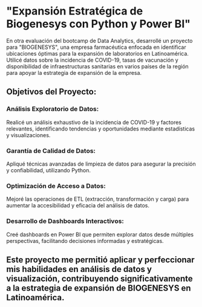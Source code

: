 # **"Expansión Estratégica de Biogenesys con Python y Power BI"**

En otra evaluación del bootcamp de Data Analytics, desarrollé un proyecto para "BIOGENESYS", una empresa farmacéutica enfocada en identificar ubicaciones óptimas para la expansión de laboratorios en Latinoamérica. Utilicé datos sobre la incidencia de COVID-19, tasas de vacunación y disponibilidad de infraestructuras sanitarias en varios países de la región para apoyar la estrategia de expansión de la empresa.

## **Objetivos del Proyecto:**
### Análisis Exploratorio de Datos: 
Realicé un análisis exhaustivo de la incidencia de COVID-19 y factores relevantes, identificando tendencias y oportunidades mediante estadísticas y visualizaciones.
### Garantía de Calidad de Datos: 
Apliqué técnicas avanzadas de limpieza de datos para asegurar la precisión y confiabilidad, utilizando Python.
### Optimización de Acceso a Datos: 
Mejoré las operaciones de ETL (extracción, transformación y carga) para aumentar la accesibilidad y eficacia del análisis de datos.
### Desarrollo de Dashboards Interactivos: 
Creé dashboards en Power BI que permiten explorar datos desde múltiples perspectivas, facilitando decisiones informadas y estratégicas.

## Este proyecto me permitió aplicar y perfeccionar mis habilidades en análisis de datos y visualización, contribuyendo significativamente a la estrategia de expansión de BIOGENESYS en Latinoamérica.
